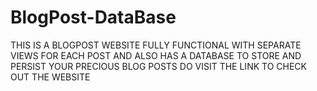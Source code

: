 # BlogPost-DataBase


THIS IS A BLOGPOST WEBSITE FULLY FUNCTIONAL WITH SEPARATE VIEWS FOR EACH POST
AND ALSO HAS A DATABASE TO STORE AND PERSIST YOUR PRECIOUS BLOG POSTS
DO VISIT THE LINK TO CHECK OUT THE WEBSITE
